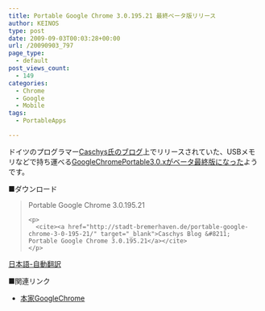 ```yaml
---
title: Portable Google Chrome 3.0.195.21 最終ベータ版リリース
author: KEINOS
type: post
date: 2009-09-03T00:03:28+00:00
url: /20090903_797
page_type:
  - default
post_views_count:
  - 149
categories:
  - Chrome
  - Google
  - Mobile
tags:
  - PortableApps

---
```

<div class="section">
  <p>
    ドイツのプログラマー<a href="http://stadt-bremerhaven.de/" target="_blank">Caschys氏のブログ</a>上でリリースされていた、USBメモリなどで持ち運べる<a href="http://translate.google.com/translate?prev=hp&hl=ja&js=y&u=http%3A%2F%2Fstadt-bremerhaven.de%2Fgoogle-chrome-finalversion-v3-nach-einem-jahr%2F&sl=de&tl=en&history_state0=" target="_blank">GoogleChromePortable3.0.xがベータ最終版になった</a>ようです。
  </p>
  
  <p>
    ■ダウンロード
  </p>
  
  <blockquote title="Caschys Blog - Portable Google Chrome 3.0.195.21" cite="http://stadt-bremerhaven.de/portable-google-chrome-3-0-195-21/">
    <p>
      Portable Google Chrome 3.0.195.21
    </p>
    
    <p>
      <cite><a href="http://stadt-bremerhaven.de/portable-google-chrome-3-0-195-21/" target="_blank">Caschys Blog &#8211; Portable Google Chrome 3.0.195.21</a></cite>
    </p>
  </blockquote>
  
  <p>
    <a href="http://translate.google.com/translate?prev=hp&hl=ja&js=y&u=http://stadt-bremerhaven.de/portable-google-chrome-3-0-195-10/&sl=de&tl=ja&history_state0=" target="_blank">日本語-自動翻訳</a>
  </p>
  
  <p>
    ■関連リンク
  </p>
  
  <ul>
    <li>
      <a href="http://www.google.co.jp/chrome/intl/ja/features.html" target="_blank">本家GoogleChrome</a>
    </li>
  </ul>
</div>